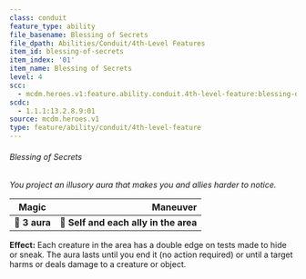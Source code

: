 ```yaml
---
class: conduit
feature_type: ability
file_basename: Blessing of Secrets
file_dpath: Abilities/Conduit/4th-Level Features
item_id: blessing-of-secrets
item_index: '01'
item_name: Blessing of Secrets
level: 4
scc:
  - mcdm.heroes.v1:feature.ability.conduit.4th-level-feature:blessing-of-secrets
scdc:
  - 1.1.1:13.2.8.9:01
source: mcdm.heroes.v1
type: feature/ability/conduit/4th-level-feature
---
```


###### Blessing of Secrets

*You project an illusory aura that makes you and allies harder to notice.*

| **Magic**     |                          **Maneuver** |
| ------------- | ------------------------------------: |
| **📏 3 aura** | **🎯 Self and each ally in the area** |

**Effect:** Each creature in the area has a double edge on tests made to hide or sneak. The aura lasts until you end it (no action required) or until a target harms or deals damage to a creature or object.
